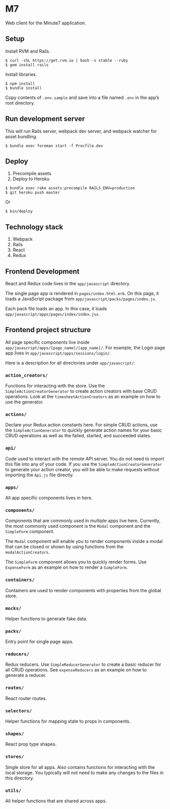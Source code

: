 # M7
Web client for the Minute7 application.

## Setup
Install RVM and Rails.
```
$ curl -sSL https://get.rvm.io | bash -s stable --ruby
$ gem install rails
```

Install libraries.
```
$ npm install
$ bundle install
```
Copy contents of `.env.sample` and save into a file named `.env` in the app’s root directory.

## Run development server
This will run Rails server, webpack dev server, and webpack watcher for asset bundling.

```
$ bundle exec foreman start -f Procfile.dev
```

## Deploy
1. Precompile assets
1. Deploy to Heroku

```
$ bundle exec rake assets:precompile RAILS_ENV=production
$ git heroku push master
```

Or
```
$ bin/deploy
```

## Technology stack
1. Webpack
1. Rails
1. React
1. Redux

## Frontend Development
React and Redux code lives in the `app/javascript` directory.

The single page app is rendered in `pages/index.html.erb`. On this page, it loads a JavaScript
package from `app/javascript/packs/pages/index.js`.

Each pack file loads an app. In this case, it loads `app/javascript/apps/pages/index/index.jsx`.

## Frontend project structure
All page specific components live inside `app/javascript/apps/[page_name]/[app_name]/`.
For example, the Login page app lives in `app/javascript/apps/sessions/login/`.

Here is a description for all directories under `app/javascript/`:

### `action_creators/`
Functions for interacting with the store.
Use the `SimpleActionCreatorGenerator` to create action creators with base CRUD operations.
Look at the `timesheetActionCreators` as an example on how to use the generator.

### `actions/`
Declare your Redux action constants here.
For simple CRUD actions, use the `SimpleActionGenerator` to quickly generate action names for
your basic CRUD operations as well as the failed, started, and succeeded states.

### `api/`
Code used to interact with the remote API server. You do not need to import this file into any
of your code. If you use the `SimpleActionCreatorGenerator` to generate your action creator,
you will be able to make requests without importing the `Api.js` file directly.

### `apps/`
All app specific components lives in here.

### `components/`
Components that are commonly used in multiple apps live here. Currently, the most commonly used
component is the `Modal` component and the `SimpleForm` component.

The `Modal` component will enable you to render components inside a modal that can be closed or
shown by using functions from the `modalActionCreators`.

The `SimpleForm` component allows you to quickly render forms. Use `ExpenseForm` as an example on
how to render a `SimpleForm`.

### `containers/`
Containers are used to render components with properties from the global store.

### `mocks/`
Helper functions to generate fake data.

### `packs/`
Entry point for single page apps.

### `reducers/`
Redux reducers. Use `SimpleReducerGenerator` to create a basic reducer for all CRUD operations.
See `expenseReducers` as an example on how to generate a reducer.

### `routes/`
React router routes.

### `selectors/`
Helper functions for mapping state to props in components.

### `shapes/`
React prop type shapes.

### `stores/`
Single store for all apps. Also contains functions for interacting with the local storage.
You typically will not need to make any changes to the files in this directory.

### `utils/`
All helper functions that are shared across apps.
